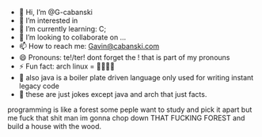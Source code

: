 - 👋 Hi, I’m @G-cabanski
- 👀 I’m interested in 
- 🌱 I’m currently learning: C;
- 💞️ I’m looking to collaborate on …
- 📫 How to reach me: Gavin@cabanski.com
- 😄 Pronouns: te!/ter! dont forget the ! that is part of my pronouns
- ⚡ Fun fact: arch linux = 🏳️‍🌈🏳️‍⚧
- 🤢 also java is a boiler plate driven language only used for writing instant legacy code
- 👹 these are just jokes except java and arch that just facts.



programming is like a forest some peple want to study and pick it apart
but me fuck that shit man im gonna chop down THAT FUCKING FOREST and build a house
with the wood.

<!---
G-cabanski/G-cabanski is a ✨ special ✨ repository because its `README.md` (this file) appears on your GitHub profile.
You can click the Preview link to take a look at your changes.
--->

